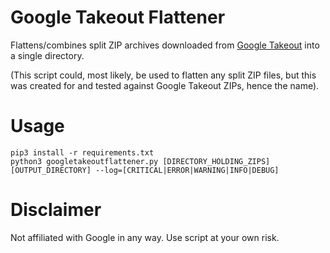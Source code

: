 Google Takeout Flattener
========================

Flattens/combines split ZIP archives downloaded from [Google Takeout](https://google.com/takeout) into a single directory.

(This script could, most likely, be used to flatten any split ZIP files, but this was created for and tested against Google Takeout ZIPs, hence the name).

# Usage
```shell
pip3 install -r requirements.txt
python3 googletakeoutflattener.py [DIRECTORY_HOLDING_ZIPS] [OUTPUT_DIRECTORY] --log=[CRITICAL|ERROR|WARNING|INFO|DEBUG]
```

# Disclaimer
Not affiliated with Google in any way. Use script at your own risk.

